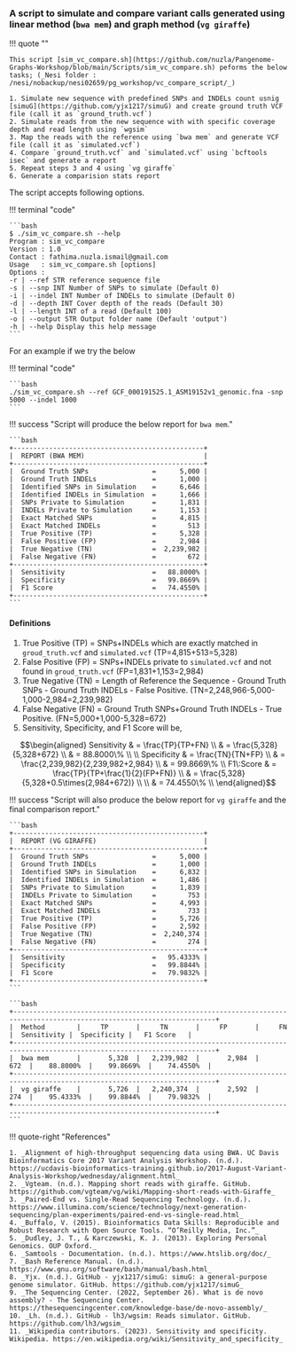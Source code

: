 ### A script to simulate and compare variant calls generated using linear method (`bwa mem`) and graph method (`vg giraffe`)

!!! quote ""

    This script [sim_vc_compare.sh](https://github.com/nuzla/Pangenome-Graphs-Workshop/blob/main/Scripts/sim_vc_compare.sh) peforms the below tasks; (_Nesi folder : /nesi/nobackup/nesi02659/pg_workshop/vc_compare_script/_)
    
    1. Simulate new sequence with predefined SNPs and INDELs count usnig [simuG](https://github.com/yjx1217/simuG) and create ground truth VCF file (call it as `ground_truth.vcf`)
    2. Simulate reads from the new sequence with with specific coverage depth and read length using `wgsim`
    3. Map the reads with the reference using `bwa mem` and generate VCF file (call it as `simulated.vcf`)
    4. Compare `ground_truth.vcf` and `simulated.vcf` using `bcftools isec` and generate a report
    5. Repeat steps 3 and 4 using `vg giraffe`
    6. Generate a comparision stats report

The script accepts following options. 

!!! terminal "code"

    ```bash
    $ ./sim_vc_compare.sh --help
    Program : sim_vc_compare
    Version : 1.0
    Contact : fathima.nuzla.ismail@gmail.com
    Usage   : sim_vc_compare.sh [options]
    Options :
    -r | --ref STR reference sequence file
    -s | --snp INT Number of SNPs to simulate (Default 0)
    -i | --indel INT Number of INDELs to simulate (Default 0)
    -d | --depth INT Cover depth of the reads (Default 30)
    -l | --length INT of a read (Default 100)
    -o | --output STR Output folder name (Default 'output')
    -h | --help Display this help message
    ```

For an example if we try the below 

!!! terminal "code"

    ```bash
    ./sim_vc_compare.sh --ref GCF_000191525.1_ASM19152v1_genomic.fna -snp 5000 --indel 1000
    ```
!!! success "Script will produce the below report for `bwa mem`."

    ```bash
    +------------------------------------------------+
    |  REPORT (BWA MEM)                              |
    +------------------------------------------------+
    |  Ground Truth SNPs                =      5,000 |
    |  Ground Truth INDELs              =      1,000 |
    |  Identified SNPs in Simulation    =      6,646 |
    |  Identified INDELs in Simulation  =      1,666 |
    |  SNPs Private to Simulation       =      1,831 |
    |  INDELs Private to Simulation     =      1,153 |
    |  Exact Matched SNPs               =      4,815 |
    |  Exact Matched INDELs             =        513 |
    |  True Positive (TP)               =      5,328 |
    |  False Positive (FP)              =      2,984 |
    |  True Negative (TN)               =  2,239,982 |
    |  False Negative (FN)              =        672 |
    +------------------------------------------------+
    |  Sensitivity                      =   88.8000% |
    |  Specificity                      =   99.8669% |
    |  F1 Score                         =   74.4550% |
    +------------------------------------------------+
    ```

#### Definitions
1. True Positive (TP) = SNPs+INDELs which are exactly matched in `groud_truth.vcf` and `simulated.vcf` (TP=4,815+513=5,328)
2. False Positive (FP) = SNPs+INDELs private to `simulated.vcf` and not found in `groud_truth.vcf` (FP=1,831+1,153=2,984)
3. True Negative (TN) = Length of Reference the Sequence - Ground Truth SNPs - Ground Truth INDELs - False Positive. (TN=2,248,966-5,000-1,000-2,984=2,239,982)
4. False Negative (FN) = Ground Truth SNPs+Ground Truth INDELs - True Positive. (FN=5,000+1,000-5,328=672)
5. Sensitivity, Specificity, and F1 Score will be, 

```math
\begin{aligned}
Sensitivity  & = \frac{TP}{TP+FN} \\
              &  = \frac{5,328}{5,328+672} \\
              & = 88.8000\% \\ \\
Specificity & = \frac{TN}{TN+FP} \\
            &  = \frac{2,239,982}{2,239,982+2,984} \\
            & = 99.8669\% \\
F1\:Score & = \frac{TP}{TP+\frac{1}{2}(FP+FN)} \\
            &  = \frac{5,328}{5,328+0.5\times(2,984+672)} \\ \\
            & = 74.4550\% \\
\end{aligned}
```

!!! success "Script will also produce the below report for `vg giraffe` and the final comparison report."

    ```bash
    +------------------------------------------------+
    |  REPORT (VG GIRAFFE)                           |
    +------------------------------------------------+
    |  Ground Truth SNPs                =      5,000 |
    |  Ground Truth INDELs              =      1,000 |
    |  Identified SNPs in Simulation    =      6,832 |
    |  Identified INDELs in Simulation  =      1,486 |
    |  SNPs Private to Simulation       =      1,839 |
    |  INDELs Private to Simulation     =        753 |
    |  Exact Matched SNPs               =      4,993 |
    |  Exact Matched INDELs             =        733 |
    |  True Positive (TP)               =      5,726 |
    |  False Positive (FP)              =      2,592 |
    |  True Negative (TN)               =  2,240,374 |
    |  False Negative (FN)              =        274 |
    +------------------------------------------------+
    |  Sensitivity                      =   95.4333% |
    |  Specificity                      =   99.8844% |
    |  F1 Score                         =   79.9832% |
    +------------------------------------------------+
    ```

    ```bash
    +-------------------------------------------------------------------------------------------------------------------------+
    |  Method        |     TP       |     TN       |     FP       |     FN       |  Sensitivity |  Specificity |   F1 Score   |
    +-------------------------------------------------------------------------------------------------------------------------+
    |  bwa mem       |       5,328  |   2,239,982  |       2,984  |         672  |    88.8000%  |    99.8669%  |    74.4550%  |
    +-------------------------------------------------------------------------------------------------------------------------+
    |  vg giraffe    |       5,726  |   2,240,374  |       2,592  |         274  |    95.4333%  |    99.8844%  |    79.9832%  |
    +-------------------------------------------------------------------------------------------------------------------------+
    ```


!!! quote-right "References"

    1. _Alignment of high-throughput sequencing data using BWA. UC Davis Bioinformatics Core 2017 Variant Analysis Workshop. (n.d.). https://ucdavis-bioinformatics-training.github.io/2017-August-Variant-Analysis-Workshop/wednesday/alignment.html_ 
    2. _Vgteam. (n.d.). Mapping short reads with giraffe. GitHub. https://github.com/vgteam/vg/wiki/Mapping-short-reads-with-Giraffe_ 
    3. _Paired-End vs. Single-Read Sequencing Technology. (n.d.). https://www.illumina.com/science/technology/next-generation-sequencing/plan-experiments/paired-end-vs-single-read.html_
    4. _Buffalo, V. (2015). Bioinformatics Data Skills: Reproducible and Robust Research with Open Source Tools. “O’Reilly Media, Inc.”_
    5. _Dudley, J. T., & Karczewski, K. J. (2013). Exploring Personal Genomics. OUP Oxford._
    6. _Samtools - Documentation. (n.d.). https://www.htslib.org/doc/_
    7. _Bash Reference Manual. (n.d.). https://www.gnu.org/software/bash/manual/bash.html_
    8. _Yjx. (n.d.). GitHub - yjx1217/simuG: simuG: a general-purpose genome simulator. GitHub. https://github.com/yjx1217/simuG_
    9. _The Sequencing Center. (2022, September 26). What is de novo assembly? - The Sequencing Center. https://thesequencingcenter.com/knowledge-base/de-novo-assembly/_
    10. _Lh. (n.d.). GitHub - lh3/wgsim: Reads simulator. GitHub. https://github.com/lh3/wgsim_
    11. _Wikipedia contributors. (2023). Sensitivity and specificity. Wikipedia. https://en.wikipedia.org/wiki/Sensitivity_and_specificity_

